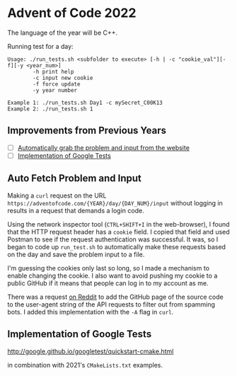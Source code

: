 # Advent of Code 2022

The language of the year will be C++.

Running test for a day:

```
Usage: ./run_tests.sh <subfolder to execute> [-h | -c "cookie_val"][-f][-y <year_num>]
        -h print help
        -c input new cookie
        -f force update
        -y year number

Example 1: ./run_tests.sh Day1 -c mySecret_C00K13
Example 2: ./run_tests.sh 1
```

## Improvements from Previous Years

- [ ] [Automatically grab the problem and input from the website](#auto-fetch-problem-and-input)
- [ ] [Implementation of Google Tests](#implementation-of-google-tests)

## Auto Fetch Problem and Input

Making a `curl` request on the URL `https://adventofcode.com/{YEAR}/day/{DAY_NUM}/input` without logging in results in a request that demands a login code. 

Using the network inspector tool (`CTRL+SHIFT+I` in the web-browser), I found that the HTTP request header has a `cookie` field. I copied that field and used Postman to see if the request authentication was successful. It was, so I began to code up `run_test.sh` to automatically make these requests based on the day and save the problem input to a file.

I'm guessing the cookies only last so long, so I made a mechanism to enable changing the cookie. I also want to avoid pushing my cookie to a public GitHub if it means that people can log in to my account as me.

There was a request [on Reddit](https://www.reddit.com/r/adventofcode/comments/z9dhtd/please_include_your_contact_info_in_the_useragent/?utm_source=share&utm_medium=android_app&utm_name=androidcss&utm_term=1&utm_content=share_button) to add the GitHub page of the source code to the user-agent string of the API requests to filter out from spamming bots. I added this implementation with the `-A` flag in `curl`.

## Implementation of Google Tests

http://google.github.io/googletest/quickstart-cmake.html

in combination with 2021's `CMakeLists.txt` examples.